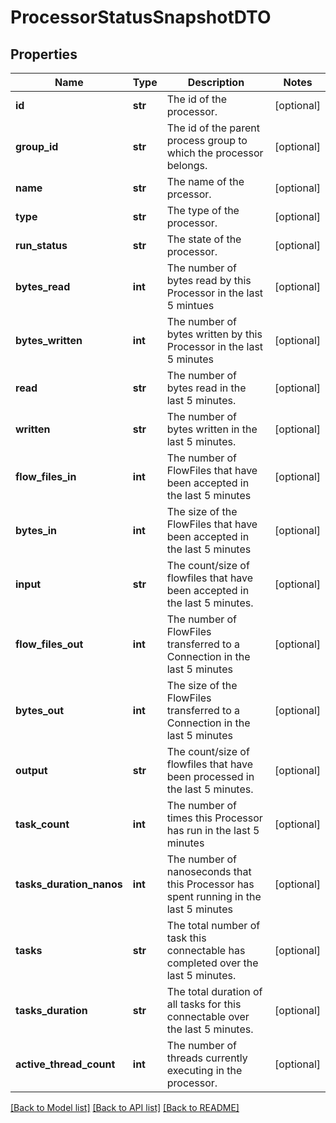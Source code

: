 # ProcessorStatusSnapshotDTO

## Properties
Name | Type | Description | Notes
------------ | ------------- | ------------- | -------------
**id** | **str** | The id of the processor. | [optional] 
**group_id** | **str** | The id of the parent process group to which the processor belongs. | [optional] 
**name** | **str** | The name of the prcessor. | [optional] 
**type** | **str** | The type of the processor. | [optional] 
**run_status** | **str** | The state of the processor. | [optional] 
**bytes_read** | **int** | The number of bytes read by this Processor in the last 5 mintues | [optional] 
**bytes_written** | **int** | The number of bytes written by this Processor in the last 5 minutes | [optional] 
**read** | **str** | The number of bytes read in the last 5 minutes. | [optional] 
**written** | **str** | The number of bytes written in the last 5 minutes. | [optional] 
**flow_files_in** | **int** | The number of FlowFiles that have been accepted in the last 5 minutes | [optional] 
**bytes_in** | **int** | The size of the FlowFiles that have been accepted in the last 5 minutes | [optional] 
**input** | **str** | The count/size of flowfiles that have been accepted in the last 5 minutes. | [optional] 
**flow_files_out** | **int** | The number of FlowFiles transferred to a Connection in the last 5 minutes | [optional] 
**bytes_out** | **int** | The size of the FlowFiles transferred to a Connection in the last 5 minutes | [optional] 
**output** | **str** | The count/size of flowfiles that have been processed in the last 5 minutes. | [optional] 
**task_count** | **int** | The number of times this Processor has run in the last 5 minutes | [optional] 
**tasks_duration_nanos** | **int** | The number of nanoseconds that this Processor has spent running in the last 5 minutes | [optional] 
**tasks** | **str** | The total number of task this connectable has completed over the last 5 minutes. | [optional] 
**tasks_duration** | **str** | The total duration of all tasks for this connectable over the last 5 minutes. | [optional] 
**active_thread_count** | **int** | The number of threads currently executing in the processor. | [optional] 

[[Back to Model list]](../README.md#documentation-for-models) [[Back to API list]](../README.md#documentation-for-api-endpoints) [[Back to README]](../README.md)


